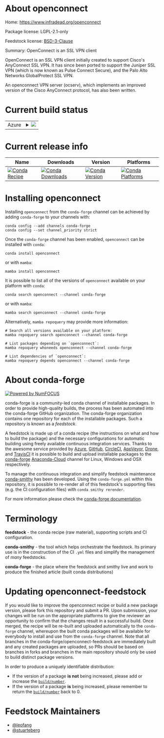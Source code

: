 About openconnect
=================

Home: https://www.infradead.org/openconnect

Package license: LGPL-2.1-only

Feedstock license: [BSD-3-Clause](https://github.com/conda-forge/openconnect-feedstock/blob/main/LICENSE.txt)

Summary: OpenConnect is an SSL VPN client

OpenConnect is an SSL VPN client initially created to support Cisco's AnyConnect SSL VPN.
It has since been ported to support the Juniper SSL VPN (which is now known as
Pulse Connect Secure), and the Palo Alto Networks GlobalProtect SSL VPN.

An openconnect VPN server (ocserv), which implements an improved version of the Cisco AnyConnect
protocol, has also been written.


Current build status
====================


<table>
    
  <tr>
    <td>Azure</td>
    <td>
      <details>
        <summary>
          <a href="https://dev.azure.com/conda-forge/feedstock-builds/_build/latest?definitionId=9936&branchName=main">
            <img src="https://dev.azure.com/conda-forge/feedstock-builds/_apis/build/status/openconnect-feedstock?branchName=main">
          </a>
        </summary>
        <table>
          <thead><tr><th>Variant</th><th>Status</th></tr></thead>
          <tbody><tr>
              <td>linux_64</td>
              <td>
                <a href="https://dev.azure.com/conda-forge/feedstock-builds/_build/latest?definitionId=9936&branchName=main">
                  <img src="https://dev.azure.com/conda-forge/feedstock-builds/_apis/build/status/openconnect-feedstock?branchName=main&jobName=linux&configuration=linux%20linux_64_" alt="variant">
                </a>
              </td>
            </tr><tr>
              <td>linux_aarch64</td>
              <td>
                <a href="https://dev.azure.com/conda-forge/feedstock-builds/_build/latest?definitionId=9936&branchName=main">
                  <img src="https://dev.azure.com/conda-forge/feedstock-builds/_apis/build/status/openconnect-feedstock?branchName=main&jobName=linux&configuration=linux%20linux_aarch64_" alt="variant">
                </a>
              </td>
            </tr><tr>
              <td>osx_64</td>
              <td>
                <a href="https://dev.azure.com/conda-forge/feedstock-builds/_build/latest?definitionId=9936&branchName=main">
                  <img src="https://dev.azure.com/conda-forge/feedstock-builds/_apis/build/status/openconnect-feedstock?branchName=main&jobName=osx&configuration=osx%20osx_64_" alt="variant">
                </a>
              </td>
            </tr><tr>
              <td>osx_arm64</td>
              <td>
                <a href="https://dev.azure.com/conda-forge/feedstock-builds/_build/latest?definitionId=9936&branchName=main">
                  <img src="https://dev.azure.com/conda-forge/feedstock-builds/_apis/build/status/openconnect-feedstock?branchName=main&jobName=osx&configuration=osx%20osx_arm64_" alt="variant">
                </a>
              </td>
            </tr>
          </tbody>
        </table>
      </details>
    </td>
  </tr>
</table>

Current release info
====================

| Name | Downloads | Version | Platforms |
| --- | --- | --- | --- |
| [![Conda Recipe](https://img.shields.io/badge/recipe-openconnect-green.svg)](https://anaconda.org/conda-forge/openconnect) | [![Conda Downloads](https://img.shields.io/conda/dn/conda-forge/openconnect.svg)](https://anaconda.org/conda-forge/openconnect) | [![Conda Version](https://img.shields.io/conda/vn/conda-forge/openconnect.svg)](https://anaconda.org/conda-forge/openconnect) | [![Conda Platforms](https://img.shields.io/conda/pn/conda-forge/openconnect.svg)](https://anaconda.org/conda-forge/openconnect) |

Installing openconnect
======================

Installing `openconnect` from the `conda-forge` channel can be achieved by adding `conda-forge` to your channels with:

```
conda config --add channels conda-forge
conda config --set channel_priority strict
```

Once the `conda-forge` channel has been enabled, `openconnect` can be installed with `conda`:

```
conda install openconnect
```

or with `mamba`:

```
mamba install openconnect
```

It is possible to list all of the versions of `openconnect` available on your platform with `conda`:

```
conda search openconnect --channel conda-forge
```

or with `mamba`:

```
mamba search openconnect --channel conda-forge
```

Alternatively, `mamba repoquery` may provide more information:

```
# Search all versions available on your platform:
mamba repoquery search openconnect --channel conda-forge

# List packages depending on `openconnect`:
mamba repoquery whoneeds openconnect --channel conda-forge

# List dependencies of `openconnect`:
mamba repoquery depends openconnect --channel conda-forge
```


About conda-forge
=================

[![Powered by
NumFOCUS](https://img.shields.io/badge/powered%20by-NumFOCUS-orange.svg?style=flat&colorA=E1523D&colorB=007D8A)](https://numfocus.org)

conda-forge is a community-led conda channel of installable packages.
In order to provide high-quality builds, the process has been automated into the
conda-forge GitHub organization. The conda-forge organization contains one repository
for each of the installable packages. Such a repository is known as a *feedstock*.

A feedstock is made up of a conda recipe (the instructions on what and how to build
the package) and the necessary configurations for automatic building using freely
available continuous integration services. Thanks to the awesome service provided by
[Azure](https://azure.microsoft.com/en-us/services/devops/), [GitHub](https://github.com/),
[CircleCI](https://circleci.com/), [AppVeyor](https://www.appveyor.com/),
[Drone](https://cloud.drone.io/welcome), and [TravisCI](https://travis-ci.com/)
it is possible to build and upload installable packages to the
[conda-forge](https://anaconda.org/conda-forge) [Anaconda-Cloud](https://anaconda.org/)
channel for Linux, Windows and OSX respectively.

To manage the continuous integration and simplify feedstock maintenance
[conda-smithy](https://github.com/conda-forge/conda-smithy) has been developed.
Using the ``conda-forge.yml`` within this repository, it is possible to re-render all of
this feedstock's supporting files (e.g. the CI configuration files) with ``conda smithy rerender``.

For more information please check the [conda-forge documentation](https://conda-forge.org/docs/).

Terminology
===========

**feedstock** - the conda recipe (raw material), supporting scripts and CI configuration.

**conda-smithy** - the tool which helps orchestrate the feedstock.
                   Its primary use is in the construction of the CI ``.yml`` files
                   and simplify the management of *many* feedstocks.

**conda-forge** - the place where the feedstock and smithy live and work to
                  produce the finished article (built conda distributions)


Updating openconnect-feedstock
==============================

If you would like to improve the openconnect recipe or build a new
package version, please fork this repository and submit a PR. Upon submission,
your changes will be run on the appropriate platforms to give the reviewer an
opportunity to confirm that the changes result in a successful build. Once
merged, the recipe will be re-built and uploaded automatically to the
`conda-forge` channel, whereupon the built conda packages will be available for
everybody to install and use from the `conda-forge` channel.
Note that all branches in the conda-forge/openconnect-feedstock are
immediately built and any created packages are uploaded, so PRs should be based
on branches in forks and branches in the main repository should only be used to
build distinct package versions.

In order to produce a uniquely identifiable distribution:
 * If the version of a package **is not** being increased, please add or increase
   the [``build/number``](https://docs.conda.io/projects/conda-build/en/latest/resources/define-metadata.html#build-number-and-string).
 * If the version of a package **is** being increased, please remember to return
   the [``build/number``](https://docs.conda.io/projects/conda-build/en/latest/resources/define-metadata.html#build-number-and-string)
   back to 0.

Feedstock Maintainers
=====================

* [@leofang](https://github.com/leofang/)
* [@stuarteberg](https://github.com/stuarteberg/)

